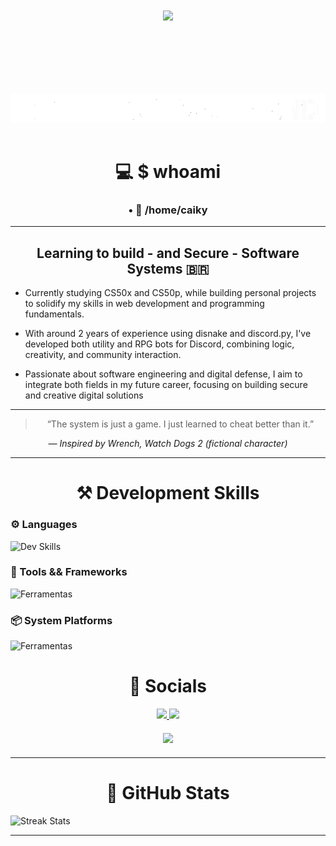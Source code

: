 <!-- Container principal -->
<div align="center">
  
<!-- Welcome to my Terminal-->
<img src="https://img.shields.io/badge/Welcome_to_my_terminal-00BFFF?style=for-the-badge&logoColor=white&labelColor=000000&color=00BFFF" style="margin:100px;" /><br>

<!-- 404 limits not found -->     
<img src="output-onlinegiftools-com-ezgif.com-crop.gif"><br><br>
  
  




<!-- Who am i-->
# 💻 $ whoami

<!-- Title -->
<h3 align="center">
• 📂 /home/<strong>caiky</strong>
<br>
</h3>

<hr>

<h2>Learning to build - and Secure - Software Systems 🇧🇷</h2>
</div>

<!-- Paragraphs -->
+ Currently studying CS50x and CS50p, while building personal projects to solidify my skills in web development and programming fundamentals.

+ With around 2 years of experience using disnake and discord.py, I've developed both utility and RPG bots for Discord, combining logic, creativity, and community interaction.

+ Passionate about software engineering and digital defense, I aim to integrate both fields in my future career, focusing on building secure and creative digital solutions

---

<!-- Watch dogs 2 Quote -->
<blockquote align="center">
  “The system is just a game. I just learned to cheat better than it.”
</blockquote>

<p align="center"><em>— Inspired by Wrench, Watch Dogs 2 (fictional character)</em></p>

---

<!-- Development skills container-->
<div>
<h1 align="center">⚒️ Development Skills</h1> 

<!-- Languages -->
### ⚙️ Languages
<img src="https://skillicons.dev/icons?i=html,css,c,js,python,sqlite" alt="Dev Skills">

<!-- Frameworks and tools-->
### 🔧 Tools && Frameworks
<img src="https://skillicons.dev/icons?i=git,bash,django,arduino,vscode" alt="Ferramentas">

<!-- System platforms -->
### 📦 System Platforms
<img src="https://skillicons.dev/icons?i=linux,debian,ubuntu" alt="Ferramentas">
</div>

  
<!-- Socials -->
<h1 align="center">📎 Socials</h1>

<!-- Discord button -->
<div align="center">
<a href="https://discord.com/users/845713407730122812">
  <img src="https://img.shields.io/badge/-Discord-00BFFF?style=for-the-badge&logo=discord&logoColor=white&labelColor=0D1117">
</a>

<!-- Gmail button -->
<a href="mailto:caikyhortasouza25@gmail.com">
  <img src="https://img.shields.io/badge/-Gmail-00BFFF?style=for-the-badge&logo=gmail&logoColor=white&labelColor=0D1117">
</a>
</div>

<!-- Discord Presence -->
<div align="center" style="margin: 20px 0">
  <img src="https://komarev.com/ghpvc/?username=Caiky-Souza&color=00BFFF&style=for-the-badge&label=Profile+Views"/>
</div>

---

<!-- Github Stats-->
<h1 align="center">📌 GitHub Stats</h1>
<img src="https://github-readme-activity-graph.vercel.app/graph?username=Caiky-Souza&theme=tokyo-night&hide_border=true&line=00BFFF&hide_title=true&color=00BFFF&bg_color=0d1117&area=true&li" alt="Streak Stats">

---
